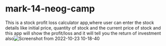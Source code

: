 # mark-14-neog-camp
This is a stock profit loss calculator app,where user can enter the stock details like initial price, quantity of stock and the current 
price of stock and this app will show the profit/loss and it will tell you the return of investment also![Screenshot from 2022-10-23 10-18-40](https://user-images.githubusercontent.com/84988287/197374448-1243bb82-8e63-4f27-b5bc-e0cacbfb442f.png)
